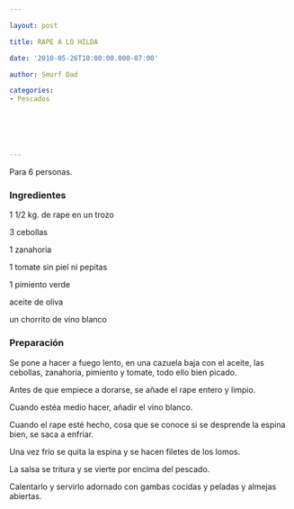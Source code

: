 ```yaml
---

layout: post

title: RAPE A LO HILDA

date: '2010-05-26T10:00:00.000-07:00'

author: Smurf Dad

categories:
- Pescados






---
```


Para 6 personas.

<h3>Ingredientes</h3>

1 1/2 kg. de rape en un trozo

3 cebollas

1 zanahoria

1 tomate sin piel ni pepitas

1 pimiento verde

aceite de oliva

un chorrito de vino blanco

<h3>Preparación</h3>

Se pone a hacer a fuego lento, en una cazuela baja con el aceite, las cebollas, zanahoria, pimiento y tomate, todo ello bien picado.

Antes de que empiece a dorarse, se añade el rape entero y limpio.

Cuando estéa medio hacer, añadir el vino blanco.

Cuando el rape esté hecho, cosa que se conoce si se desprende la espina bien, se saca a enfriar.

Una vez frío se quita la espina y se hacen filetes de los lomos.

La salsa se tritura y se vierte por encima del pescado.

Calentarlo y servirlo adornado con gambas cocidas y peladas y almejas abiertas.

